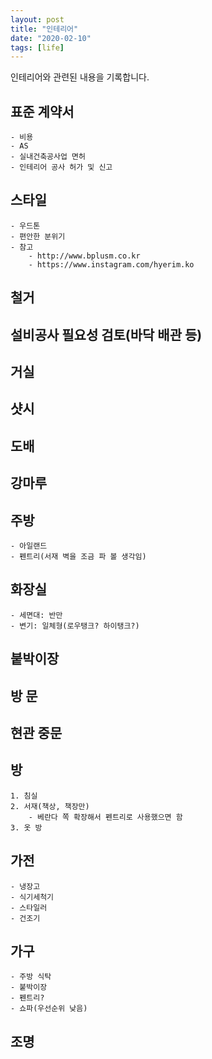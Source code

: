 ```yaml
---
layout: post
title: "인테리어"
date: "2020-02-10"
tags: [life]
---
```


인테리어와 관련된 내용을 기록합니다.

<!--more-->

## 표준 계약서
	- 비용
	- AS
	- 실내건축공사업 면허
	- 인테리어 공사 허가 및 신고

## 스타일
	- 우드톤
	- 편안한 분위기
	- 참고
		- http://www.bplusm.co.kr
		- https://www.instagram.com/hyerim.ko

## 철거

## 설비공사 필요성 검토(바닥 배관 등)

## 거실

## 샷시

## 도배

## 강마루

## 주방
	- 아일랜드
	- 펜트리(서재 벽을 조금 파 볼 생각임)

## 화장실
	- 세면대: 반만
	- 변기: 일체형(로우탱크? 하이탱크?)

## 붙박이장

## 방 문

## 현관 중문

## 방
	1. 침실
	2. 서재(책상, 책장만)
		- 베란다 쪽 확장해서 펜트리로 사용했으면 함
	3. 옷 방

## 가전
	- 냉장고
	- 식기세척기
	- 스타일러
	- 건조기

## 가구
	- 주방 식탁
	- 붙박이장
	- 펜트리?
	- 쇼파(우선순위 낮음)

## 조명
